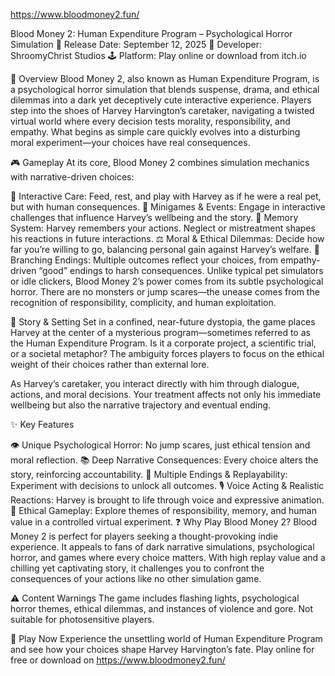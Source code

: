 https://www.bloodmoney2.fun/

Blood Money 2: Human Expenditure Program – Psychological Horror Simulation
📅 Release Date: September 12, 2025
👤 Developer: ShroomyChrist Studios
🕹️ Platform: Play online or download from itch.io

🔎 Overview
Blood Money 2, also known as Human Expenditure Program, is a psychological horror simulation that blends suspense, drama, and ethical dilemmas into a dark yet deceptively cute interactive experience. Players step into the shoes of Harvey Harvington’s caretaker, navigating a twisted virtual world where every decision tests morality, responsibility, and empathy. What begins as simple care quickly evolves into a disturbing moral experiment—your choices have real consequences.

🎮 Gameplay
At its core, Blood Money 2 combines simulation mechanics with narrative-driven choices:

🍼 Interactive Care: Feed, rest, and play with Harvey as if he were a real pet, but with human consequences.
🎯 Minigames & Events: Engage in interactive challenges that influence Harvey’s wellbeing and the story.
🧠 Memory System: Harvey remembers your actions. Neglect or mistreatment shapes his reactions in future interactions.
⚖️ Moral & Ethical Dilemmas: Decide how far you’re willing to go, balancing personal gain against Harvey’s welfare.
🌿 Branching Endings: Multiple outcomes reflect your choices, from empathy-driven “good” endings to harsh consequences.
Unlike typical pet simulators or idle clickers, Blood Money 2’s power comes from its subtle psychological horror. There are no monsters or jump scares—the unease comes from the recognition of responsibility, complicity, and human exploitation.

🌆 Story & Setting
Set in a confined, near-future dystopia, the game places Harvey at the center of a mysterious program—sometimes referred to as the Human Expenditure Program. Is it a corporate project, a scientific trial, or a societal metaphor? The ambiguity forces players to focus on the ethical weight of their choices rather than external lore.

As Harvey’s caretaker, you interact directly with him through dialogue, actions, and moral decisions. Your treatment affects not only his immediate wellbeing but also the narrative trajectory and eventual ending.

✨ Key Features

👁️ Unique Psychological Horror: No jump scares, just ethical tension and moral reflection.
📚 Deep Narrative Consequences: Every choice alters the story, reinforcing accountability.
🔁 Multiple Endings & Replayability: Experiment with decisions to unlock all outcomes.
🎙️ Voice Acting & Realistic Reactions: Harvey is brought to life through voice and expressive animation.
🧪 Ethical Gameplay: Explore themes of responsibility, memory, and human value in a controlled virtual experiment.
❓ Why Play Blood Money 2?
Blood Money 2 is perfect for players seeking a thought-provoking indie experience. It appeals to fans of dark narrative simulations, psychological horror, and games where every choice matters. With high replay value and a chilling yet captivating story, it challenges you to confront the consequences of your actions like no other simulation game.

⚠️ Content Warnings
The game includes flashing lights, psychological horror themes, ethical dilemmas, and instances of violence and gore. Not suitable for photosensitive players.

🚀 Play Now
Experience the unsettling world of Human Expenditure Program and see how your choices shape Harvey Harvington’s fate. Play online for free or download on https://www.bloodmoney2.fun/